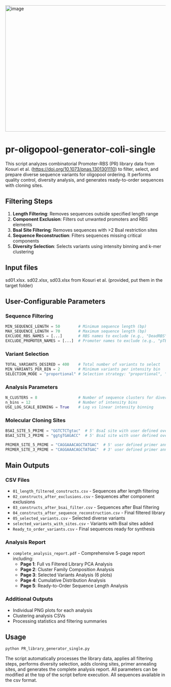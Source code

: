 <img width="1281" height="396" alt="image" src="https://github.com/user-attachments/assets/777499ed-c558-4274-9f18-994f1eb9f47c" />


# pr-oligopool-generator-coli-single
This script analyzes combinatorial Promoter-RBS (PR) library data from Kosuri et al. (https://doi.org/10.1073/pnas.1301301110) to filter, select, and prepare diverse sequence variants for oligopool ordering. It performs quality control, diversity analysis, and generates ready-to-order sequences with cloning sites.


## Filtering Steps
1. **Length Filtering**: Removes sequences outside specified length range
2. **Component Exclusion**: Filters out unwanted promoters and RBS elements
3. **BsaI Site Filtering**: Removes sequences with >2 BsaI restriction sites
4. **Sequence Reconstruction**: Filters sequences missing critical components
5. **Diversity Selection**: Selects variants using intensity binning and k-mer clustering

## Input files 
sd01.xlsx. sd02.xlsx, sd03.xlsx from Kosuri et al. (provided, put them in the target folder)

## User-Configurable Parameters

### Sequence Filtering
```python
MIN_SEQUENCE_LENGTH = 50        # Minimum sequence length (bp)
MAX_SEQUENCE_LENGTH = 70        # Maximum sequence length (bp)
EXCLUDE_RBS_NAMES = [...]       # RBS names to exclude (e.g., "DeadRBS")
EXCLUDE_PROMOTER_NAMES = [...]  # Promoter names to exclude (e.g., "pTEtO")
```

### Variant Selection
```python
TOTAL_VARIANTS_DESIRED = 400    # Total number of variants to select
MIN_VARIANTS_PER_BIN = 2        # Minimum variants per intensity bin
SELECTION_MODE = "proportional" # Selection strategy: "proportional", "equal", "hybrid"
```

### Analysis Parameters
```python
N_CLUSTERS = 8                  # Number of sequence clusters for diversity
n_bins = 12                     # Number of intensity bins
USE_LOG_SCALE_BINNING = True    # Log vs linear intensity binning
```

### Molecular Cloning Sites
```python
BSAI_SITE_5_PRIME = "GGTCTCTgtac"  # 5' BsaI site with user defined overhang in lower case
BSAI_SITE_3_PRIME = "ggtgTGAGACC"  # 5' BsaI site with user defined overhang in lower case

PRIMER_SITE_5_PRIME = "CAGGAAACAGCTATGAC"  # 5' user defined primer annealing site
PRIMER_SITE_3_PRIME = "CAGGAAACAGCTATGAC"  # 3' user defined primer annealing site
```

## Main Outputs

### CSV Files
- `01_length_filtered_constructs.csv` - Sequences after length filtering
- `02_constructs_after_exclusions.csv` - Sequences after component exclusions
- `03_constructs_after_bsai_filter.csv` - Sequences after BsaI filtering
- `04_constructs_after_sequence_reconstruction.csv` - Final filtered library
- `05_selected_variants.csv` - Selected diverse variants
- `selected_variants_with_sites.csv` - Variants with BsaI sites added
- `Ready_to_order_variants.csv` - Final sequences ready for synthesis

### Analysis Report
- `complete_analysis_report.pdf` - Comprehensive 5-page report including:
  - **Page 1**: Full vs Filtered Library PCA Analysis
  - **Page 2**: Cluster Family Composition Analysis
  - **Page 3**: Selected Variants Analysis (6 plots)
  - **Page 4**: Cumulative Distribution Analysis
  - **Page 5**: Ready-to-Order Sequence Length Analysis

### Additional Outputs
- Individual PNG plots for each analysis
- Clustering analysis CSVs
- Processing statistics and filtering summaries

## Usage
```bash
python PR_library_generator_single.py
```

The script automatically processes the library data, applies all filtering steps, performs diversity selection, adds cloning sites, primer annealing sites, and generates the complete analysis report. All parameters can be modified at the top of the script before execution. All sequences available in the csv format.
